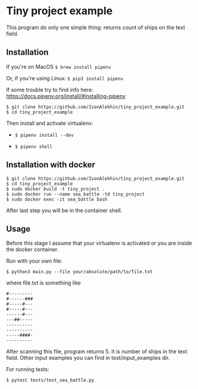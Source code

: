 # Tiny project example
This program do only one simple thing: returns count of ships on the text field.

## Installation
If you're on MacOS
```$ brew install pipenv```

Or, if you're using Linux:
```$ pip3 install pipenv```

If some trouble try to find info here: https://docs.pipenv.org/install/#installing-pipenv

```
$ git clone https://github.com/IvanAlekhin/tiny_project_example.git
$ cd tiny_project_example
```

Then install and activate virtualenv:

- ```$ pipenv install --dev```

- ```$ pipenv shell```

## Installation with docker
```
$ git clone https://github.com/IvanAlekhin/tiny_project_example.git
$ cd tiny_project_example
$ sudo docker build -t tiny_project .
$ sudo docker run --name sea_battle -td tiny_project
$ sudo docker exec -it sea_battle bash
```
After last step you will be in the container shell.


## Usage
Before this stage I assume that your virtualenv is activated or you are inside the docker container.

Run with your own file:
```
$ python3 main.py --file your/absolute/path/to/file.txt
```
where file.txt is something like
```
#---------
#------###
#-----#---
#-----#---
------#---
---##-----
----------
----------
-----####-
----------
```
After scanning this file, program returns 5.  It is number of ships in the text field. 
Other input examples you can find in test/input_examples dir.



For running tests:
```
$ pytest tests/test_sea_battle.py
```
